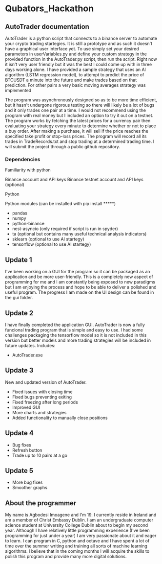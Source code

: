 # Qubators_Hackathon
 
## AutoTrader documentation
AutoTrader is a python script that connects to a binance 
server to automate your crypto trading startegies. It is still a prototype 
and as such it doesn't have a graphical user interface yet. To use 
simply set your desired parameters in userVariables.py and define 
your custom strategy in the provided function in the AutoTrader.py 
script, then run the script. Right now it isn't very user friendly but 
it was the best I could come up with in three days working alone. I 
have provided a sample strategy that uses an AI algorithm (LSTM 
regression model), to attempt to predict the price of BTCUSDT a minute 
into the future and make trades based on that prediction. For other 
pairs a very basic moving averages strategy was implemented

The program was asynchronously designed so as to be more time efficient, 
but it hasn't undergone rigorous testing so there will likely be a lot of 
bugs and it only trades one pair at a time. I would not recommend using the 
program with real money but I included an option to try it out on a testnet. 
The program works by fetching the latest prices for a currency pair
then evaluating your strategy every minute to determine whether or not 
to place a buy order. After making a purchase, it will sell if the price 
reaches the specified take profit or stop-loss prices. The program will 
record all its trades in TradeRecords.txt and stop trading at a determined 
trading time. I will submit the project through a public github repository.

### Dependencies
Familiarity with python

Binance account and API keys
Binance testnet account and API keys (optional)

Python

Python modules (can be installed with pip install *****)
- pandas
- numpy
- python-binance
- nest-asyncio (only required if script is run in spyder)
- ta (optional but contains many useful technical analysis indicators)
- sklearn (optional to use AI startegy)
- tensorflow (optional to use AI startegy)

## Update 1
I've been working on a GUI for the program so it can be packaged as an 
application and be more user-friendly. This is a completely new aspect 
of programming for me and I am constantly being exposed to new paradigms 
but I am enjoying the process and hope to be able to deliver a polished 
and useful program. The progress I am made on the UI design can be found 
in the gui folder.

## Update 2
I have finally completed the application GUI. AutoTrader is now a fully 
funcional trading program that is simple and easy to use. I had some 
challenges packaging the tensorflow model so it is not included in this 
version but better models and more trading strategies will be included in 
future updates. 
Includes:
- AutoTrader.exe

## Update 3
New and updated version of AutoTrader. 
- Fixed issues with closing time
- Fixed bugs preventing exiting
- Fixed freezing after long periods
- Improved GUI
- More charts and strategies
- Added functionality to manually close positions

## Update 4
- Bug fixes
- Refresh button
- Trade up to 10 pairs at a go

## Update 5
- More bug fixes
- Smoother graphs

## About the programmer
My name is Agbodesi Imoagene and I'm 19. I currently reside in Ireland 
and am a member of Christ Embassy Dublin. I am an undergraduate computer 
science student at University College Dublin about to begin my second 
year. Although I have relatively little programming experience (I've 
been programming for just under a year) I am very passionate about it 
and eager to learn. I can program in C, python and octave and I have 
spent a lot of time over the summer writing and training all sorts of 
machine learning algorithms. I believe that in the coming months I will
acquire the skills to polish this program and provide many more digital 
solutions.
